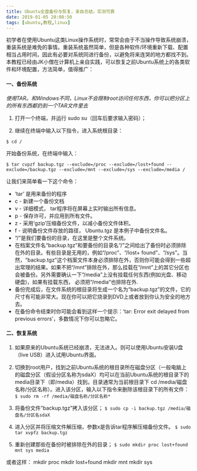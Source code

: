 ```yaml
---
title: Ubuntu全盘备份与恢复，亲自总结，实测可靠
date: 2019-01-05 20:08:50
tags: [ubuntu,教程,linux]
---
```


初学者在使用Ubuntu这类Linux操作系统时，常常会由于不当操作导致系统崩溃，重装系统是难免的事情。重装系统虽然简单，但是各种软件/环境重新下载、配置相当占用时间，因此有必要对系统同进行备份，以避免将来连哭的地方都找不到。本教程已经由JK小僧在计算机上亲自实践，可以恢复之前Ubuntu系统上的各类软件和环境配置，方法简单，值得推广：

#### 一、备份系统

*使用TAR。和Windows不同，Linux不会限制root访问任何东西，你可以把分区上的所有东西都扔到一个TAR文件里去*

1. 打开一个终端，并运行 sudo su（回车后要求输入密码）；

2. 继续在终端中输入以下指令，进入系统根目录：

`$ cd /`

 开始备份系统，在终端中输入：
```
$ tar cvpzf backup.tgz --exclude=/proc --exclude=/lost+found --exclude=/backup.tgz --exclude=/mnt --exclude=/sys --exclude=/media /
```
让我们来简单看一下这个命令：

- ‘tar’ 是用来备份的程序
- c - 新建一个备份文档
- v - 详细模式， tar程序将在屏幕上实时输出所有信息。
- p - 保存许可，并应用到所有文件。
- z - 采用‘gzip’压缩备份文件，以减小备份文件体积。
- f - 说明备份文件存放的路径， Ubuntu.tgz 是本例子中备份文件名。
- “/”是我们要备份的目录，在这里是整个文件系统。
- 在档案文件名“backup.tgz”和要备份的目录名“/”之间给出了备份时必须排除在外的目录。有些目录是无用的，例如“/proc”、“/lost+ found”、“/sys”。当然，“backup.tgz”这个档案文件本身必须排除在外，否则你可能会得到一些超出常理的结果。如果不把“/mnt”排除在外，那么挂载在“/mnt”上的其它分区也会被备份。另外需要确认一下“/media”上没有挂载任何东西(例如光盘、移动硬盘)，如果有挂载东西， 必须把“/media”也排除在外.
- 备份完成后，在文件系统的根目录将生成一个名为“backup.tgz”的文件，它的尺寸有可能非常大。现在你可以把它烧录到DVD上或者放到你认为安全的地方去。
- 在备份命令结束时你可能会看到这样一个提示：’tar: Error exit delayed from previous errors’，多数情况下你可以忽略它。

#### 二、恢复系统
1. 如果原来的Ubuntu系统已经崩溃，无法进入。则可以使用Ubuntu安装U盘（live USB）进入试用Ubuntu界面。
1. 切换到root用户，找到之前Ubuntu系统的根目录所在磁盘分区（一般电脑上的磁盘分区（假设分区名称为sdaX）均可以在当前Ubuntu系统的根目录下的media目录下（即/media）找到。目录通常为当前根目录下 cd /media/磁盘名称/分区名称）。进入该分区，输入以下指令来删除该根目录下的所有文件：
`$ sudo rm -rf /media/磁盘名称/分区名称*`

1. 将备份文件”backup.tgz”拷入该分区；
`$ sudo cp -i backup.tgz /media/磁盘名/分区名sdaX`

2. 进入分区并将压缩文件解压缩，参数x是告诉tar程序解压缩备份文件。
`$ sudo tar xvpfz backup.tgz`

3. 重新创建那些在备份时被排除在外的目录；
` $ sudo mkdir proc lost+found mnt sys media `

或者这样：
mkdir proc
mkdir lost+found
mkdir mnt
mkdir sys